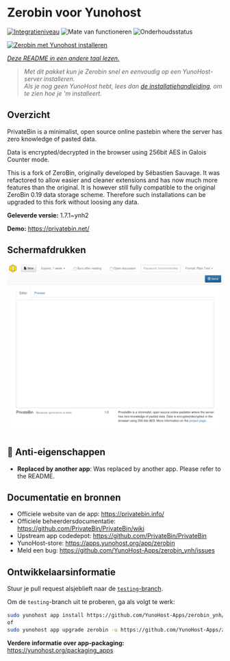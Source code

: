 <!--
NB: Deze README is automatisch gegenereerd door <https://github.com/YunoHost/apps/tree/master/tools/readme_generator>
Hij mag NIET handmatig aangepast worden.
-->

# Zerobin voor Yunohost

[![Integratieniveau](https://dash.yunohost.org/integration/zerobin.svg)](https://ci-apps.yunohost.org/ci/apps/zerobin/) ![Mate van functioneren](https://ci-apps.yunohost.org/ci/badges/zerobin.status.svg) ![Onderhoudsstatus](https://ci-apps.yunohost.org/ci/badges/zerobin.maintain.svg)

[![Zerobin met Yunohost installeren](https://install-app.yunohost.org/install-with-yunohost.svg)](https://install-app.yunohost.org/?app=zerobin)

*[Deze README in een andere taal lezen.](./ALL_README.md)*

> *Met dit pakket kun je Zerobin snel en eenvoudig op een YunoHost-server installeren.*  
> *Als je nog geen YunoHost hebt, lees dan [de installatiehandleiding](https://yunohost.org/install), om te zien hoe je 'm installeert.*

## Overzicht

PrivateBin is a minimalist, open source online pastebin where the server has zero knowledge of pasted data.

Data is encrypted/decrypted in the browser using 256bit AES in Galois Counter mode.

This is a fork of ZeroBin, originally developed by Sébastien Sauvage. It was refactored to allow easier and cleaner extensions and has now much more features than the original. It is however still fully compatible to the original ZeroBin 0.19 data storage scheme. Therefore such installations can be upgraded to this fork without loosing any data.


**Geleverde versie:** 1.7.1~ynh2

**Demo:** <https://privatebin.net/>

## Schermafdrukken

![Schermafdrukken van Zerobin](./doc/screenshots/screenshot.png)

## :red_circle: Anti-eigenschappen

- **Replaced by another app**: Was replaced by another app. Please refer to the README.

## Documentatie en bronnen

- Officiele website van de app: <https://privatebin.info/>
- Officiele beheerdersdocumentatie: <https://github.com/PrivateBin/PrivateBin/wiki>
- Upstream app codedepot: <https://github.com/PrivateBin/PrivateBin>
- YunoHost-store: <https://apps.yunohost.org/app/zerobin>
- Meld een bug: <https://github.com/YunoHost-Apps/zerobin_ynh/issues>

## Ontwikkelaarsinformatie

Stuur je pull request alsjeblieft naar de [`testing`-branch](https://github.com/YunoHost-Apps/zerobin_ynh/tree/testing).

Om de `testing`-branch uit te proberen, ga als volgt te werk:

```bash
sudo yunohost app install https://github.com/YunoHost-Apps/zerobin_ynh/tree/testing --debug
of
sudo yunohost app upgrade zerobin -u https://github.com/YunoHost-Apps/zerobin_ynh/tree/testing --debug
```

**Verdere informatie over app-packaging:** <https://yunohost.org/packaging_apps>
